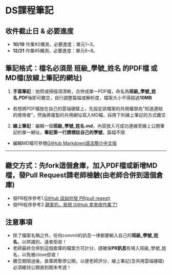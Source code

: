 # DS課程筆記
## 收件截止日 & 必要進度
- **10/19** 作業#2機測，必要進度：單元1~3。
- **12/21** 作業#5機測，必要進度：單元6~8。
## 筆記格式：檔名必須是 班級_學號_姓名 的PDF檔 或 MD檔(放線上筆記的網址)
1. **手寫筆記**：拍照或掃描須清晰，合併成單一PDF檔，命名為**班級_學號_姓名.PDF**後即可繳交，自行調整篇幅或解析度，檔案大小不得超過**10MB**
- 若想將PDF檔放在自己的雲端硬碟上，先設定該檔案的共用權限為"知道連結的使用者"，然後將複製的共用網址寫入MD檔，採用下列線上筆記的方式繳交
2. **線上筆記**：編輯一個**班級_學號_姓名.md**，內容放入可成功連線至線上公開筆記的單一網址，**筆記第一行請標註自己的學號**，篇幅不限
- 編輯MD檔可參閱[GitHub Markdown語法簡介中文版](https://gist.github.com/billy3321/1001749662c370887c63bb30f26c9e6e)
---
## 繳交方式：先fork這個倉庫，加入PDF檔或新增MD檔，發Pull Request請老師檢驗(由老師合併到這個倉庫)
- 發PR程序參考1.[GitHub 該如何發 PR(pull reqest)](https://hsiangfeng.github.io/git/20190615/4143994266/)
- 發PR程序參考2.[親愛的，我把 GitHub 拿來收作業了!](https://kaochenlong.com/2017/12/12/use-github-for-homework/)
## 注意事項
- 除了檔案名稱之外，任何commit的訊息一律都要輸入自己的**班級_學號_姓名**，以供識別，違者拒收！
- 老師最終合併到這個倉庫的檔案方可計分，請確保**PR訊息**有填入班級_學號_姓名，以免被close拒收！
- 繳交期限過後，倉庫將暫停公開，以便老師評分，線上筆記(含共用雲端硬碟)必須維持公開直到期末考週！
